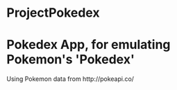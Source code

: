 # ProjectPokedex
<h1> Pokedex App, for emulating Pokemon's 'Pokedex'</h1>
<p>Using Pokemon data from http://pokeapi.co/</p>
